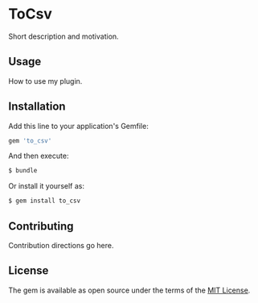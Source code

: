 # ToCsv
Short description and motivation.

## Usage
How to use my plugin.

## Installation
Add this line to your application's Gemfile:

```ruby
gem 'to_csv'
```

And then execute:
```bash
$ bundle
```

Or install it yourself as:
```bash
$ gem install to_csv
```

## Contributing
Contribution directions go here.

## License
The gem is available as open source under the terms of the [MIT License](https://opensource.org/licenses/MIT).

